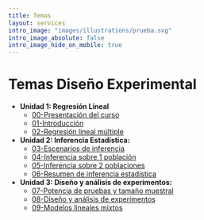 ```yaml
---
title: Temas
layout: services
intro_image: "images/illustrations/prueba.svg"
intro_image_absolute: false
intro_image_hide_on_mobile: true
---
```


# Temas Diseño Experimental

- **Unidad 1: Regresión Lineal**
  - [00-Presentación del curso](/temas/DisExperimental/00-Curso/00-Curso.html)
  - [01-Introducción](/temas/DisExperimental/01-Intro/01-Intro.html)
  - [02-Regresión lineal múltiple](/temas/DisExperimental/02-RegLineal-Multiple/02-RegLineal-Multiple.html)
- **Unidad 2: Inferencia Estadística:**
  - [03-Escenarios de inferencia](/temas/DisExperimental/03-Inferencia/03-Inferencia.html)
  - [04-Inferencia sobre 1 población](/temas/DisExperimental/04-Inferencia-una-poblacion/04-Inferencia-una-poblacion.html)
  - [05-Inferencia sobre 2 poblaciones](/temas/DisExperimental/05-Inferencia-dos-poblaciones/05-Inferencia-dos-poblaciones.html)
  - [06-Resumen de inferencia estadística](/temas/DisExperimental/06-resumen-inferencia/06-resumen-inferencia.html)
- **Unidad 3: Diseño y análisis de experimentos:**
  - [07-Potencia de pruebas y tamaño muestral](/temas/DisExperimental/07-SampleSize-PowerTest/07-SampleSize-PowerTest.html)
  - [08-Diseño y análisis de experimentos](/temas/DisExperimental/08-IntroExperimentos/08-IntroExperimentos.html)
  - [09-Modelos lineales mixtos](/temas/DisExperimental/09-ModelosMixtos/09-ModelosMixtos.html)
  

  
    
    